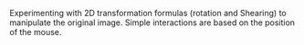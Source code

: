 Experimenting with 2D transformation formulas (rotation and Shearing) to manipulate the original image.  Simple interactions are based on the position of the mouse.
